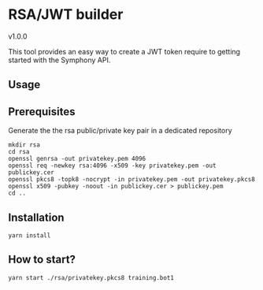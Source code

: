 # RSA/JWT builder

v1.0.0

This tool provides an easy way to create a JWT token require to getting started with the Symphony API.

## Usage

Prerequisites
-------------
Generate the  the rsa public/private key pair in a dedicated repository

```shell
mkdir rsa
cd rsa
openssl genrsa -out privatekey.pem 4096
openssl req -newkey rsa:4096 -x509 -key privatekey.pem -out publickey.cer
openssl pkcs8 -topk8 -nocrypt -in privatekey.pem -out privatekey.pkcs8
openssl x509 -pubkey -noout -in publickey.cer > publickey.pem
cd ..
```

Installation
------------
```shell
yarn install
```

How to start?
-------------
```shell
yarn start ./rsa/privatekey.pkcs8 training.bot1
```
